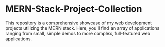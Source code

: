 # MERN-Stack-Project-Collection
This repository is a comprehensive showcase of my web development projects utilizing the MERN stack. Here, you'll find an array of applications ranging from small, simple demos to more complex, full-featured web applications.

